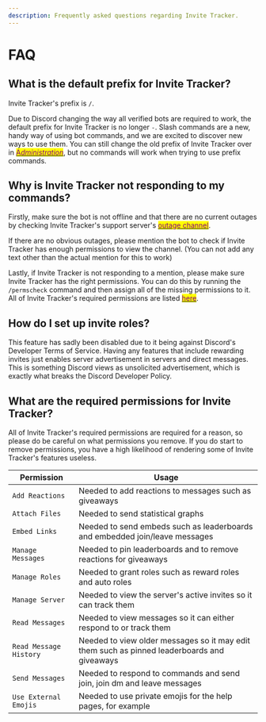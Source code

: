 ```yaml
---
description: Frequently asked questions regarding Invite Tracker.
---
```


# FAQ

## What is the default prefix for Invite Tracker?

Invite Tracker's prefix is `/`.

Due to Discord changing the way all verified bots are required to work, the default prefix for Invite Tracker is no longer `-`. Slash commands are a new, handy way of using bot commands, and we are excited to discover new ways to use them. You can still change the old prefix of Invite Tracker over in [<mark style="color:purple;">A</mark>_<mark style="color:purple;">dministration</mark>_](invite-tracker/dashboard/administration.md), but no commands will work when trying to use prefix commands.

## Why is Invite Tracker not responding to my commands?

Firstly, make sure the bot is not offline and that there are no current outages by checking Invite Tracker's support server's [<mark style="color:purple;">outage channel</mark>](https://discord.gg/MfTenmfQuP).

If there are no obvious outages, please mention the bot to check if Invite Tracker has enough permissions to view the channel. (You can not add any text other than the actual mention for this to work)&#x20;

Lastly, if Invite Tracker is not responding to a mention, please make sure Invite Tracker has the right permissions. You can do this by running the `/permscheck` command and then assign all of the missing permissions to it. All of Invite Tracker's required permissions are listed [<mark style="color:purple;">here</mark>](faq.md#what-are-the-required-permissions-for-invite-tracker).

## How do I set up invite roles?

This feature has sadly been disabled due to it being against Discord's Developer Terms of Service. Having any features that include rewarding invites just enables server advertisement in servers and direct messages. This is something Discord views as unsolicited advertisement, which is exactly what breaks the Discord Developer Policy.

## What are the required permissions for Invite Tracker?

All of Invite Tracker's required permissions are required for a reason, so please do be careful on what permissions you remove. If you do start to remove permissions, you have a high likelihood of rendering some of Invite Tracker's features useless.

| Permission             | Usage                                                                                       |
| ---------------------- | ------------------------------------------------------------------------------------------- |
| `Add Reactions`        | Needed to add reactions to messages such as giveaways                                       |
| `Attach Files`         | Needed to send statistical graphs                                                           |
| `Embed Links`          | Needed to send embeds such as leaderboards and embedded join/leave messages                 |
| `Manage Messages`      | Needed to pin leaderboards and to remove reactions for giveaways                            |
| `Manage Roles`         | Needed to grant roles such as reward roles and auto roles                                   |
| `Manage Server`        | Needed to view the server's active invites so it can track them                             |
| `Read Messages`        | Needed to view messages so it can either respond to or track them                           |
| `Read Message History` | Needed to view older messages so it may edit them such as pinned leaderboards and giveaways |
| `Send Messages`        | Needed to respond to commands and send join, join dm and leave messages                     |
| `Use External Emojis`  | Needed to use private emojis for the help pages, for example                                |
